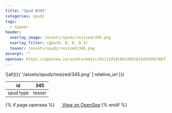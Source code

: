 ```yaml
---
title: "Spud #345"
categories: spudz
tags:
  - teaser
header:
  overlay_image: /assets/spudz/resized/345.png
  overlay_filter: rgba(0, 0, 0, 0.5)
  teaser: /assets/spudz/resized/345.png
excerpt: ""
opensea: https://opensea.io/assets/matic/0x112d18c861d401b3145d39236bf149f01e18beed/345
---
```

![alt]({{ '/assets/spudz/resized/345.png' | relative_url }})

| id | 345 |
|-|-|
| spud type | teaser |

{% if page.opensea %}
<a href="{{page.opensea}}" class="btn btn--info" onclick="window.open(this.href, '_blank'); return false;"><img src="/assets/images/opensea.svg" width="16px"><span>  View on OpenSea</span></a>
{% endif %}
